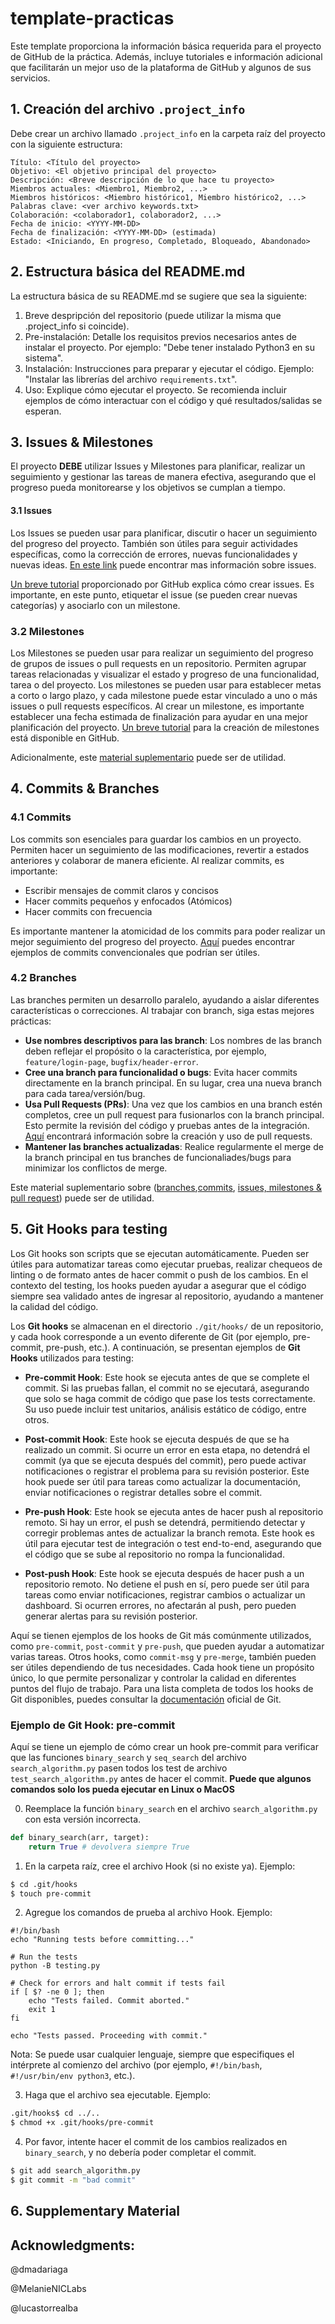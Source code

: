 # template-practicas
Este template proporciona la información básica requerida para el proyecto de GitHub de la práctica. Además, incluye tutoriales e información adicional que facilitarán un mejor uso de la plataforma de GitHub y algunos de sus servicios.

## 1. Creación del archivo `.project_info`
Debe crear un archivo llamado `.project_info` en la carpeta raíz del proyecto con la siguiente estructura:
```
Título: <Título del proyecto>  
Objetivo: <El objetivo principal del proyecto>  
Descripción: <Breve descripción de lo que hace tu proyecto>  
Miembros actuales: <Miembro1, Miembro2, ...>  
Miembros históricos: <Miembro histórico1, Miembro histórico2, ...>
Palabras clave: <ver archivo keywords.txt>  
Colaboración: <colaborador1, colaborador2, ...>  
Fecha de inicio: <YYYY-MM-DD>  
Fecha de finalización: <YYYY-MM-DD> (estimada)  
Estado: <Iniciando, En progreso, Completado, Bloqueado, Abandonado>
```

## 2. Estructura básica del README.md
La estructura básica de su README.md se sugiere que sea la siguiente:
1. Breve despripción del repositorio (puede utilizar la misma que .project_info si coincide).
2. Pre-instalación: Detalle los requisitos previos necesarios antes de instalar el proyecto. Por ejemplo: "Debe tener instalado Python3 en su sistema".
3. Instalación: Instrucciones para preparar y ejecutar el código. Ejemplo: "Instalar las librerías del archivo `requirements.txt`".
4. Uso: Explique cómo ejecutar el proyecto. Se recomienda incluir ejemplos de cómo interactuar con el código y qué resultados/salidas se esperan.

## 3. Issues & Milestones

El proyecto **DEBE** utilizar Issues y Milestones para planificar, realizar un seguimiento y gestionar las tareas de manera efectiva, asegurando que el progreso pueda monitorearse y los objetivos se cumplan a tiempo.

#### 3.1 Issues
Los Issues se pueden usar para planificar, discutir o hacer un seguimiento del progreso del proyecto. También son útiles para seguir actividades específicas, como la corrección de errores, nuevas funcionalidades y nuevas ideas.
[En este link](https://docs.github.com/es/issues/tracking-your-work-with-issues/about-issues) puede encontrar mas información sobre issues. 

[Un breve tutorial](https://docs.github.com/es/issues/tracking-your-work-with-issues/configuring-issues/quickstart) proporcionado por GitHub explica cómo crear issues. Es importante, en este punto, etiquetar el issue (se pueden crear nuevas categorías) y asociarlo con un milestone. 

### 3.2 Milestones
Los Milestones se pueden usar para realizar un seguimiento del progreso de grupos de issues o pull requests en un repositorio. Permiten agrupar tareas relacionadas y visualizar el estado y progreso de una funcionalidad, tarea o del proyecto. Los milestones se pueden usar para establecer metas a corto o largo plazo, y cada milestone puede estar vinculado a uno o más issues o pull requests específicos. Al crear un milestone, es importante establecer una fecha estimada de finalización para ayudar en una mejor planificación del proyecto.
[Un breve tutorial](https://docs.github.com/es/issues/using-labels-and-milestones-to-track-work/creating-and-editing-milestones-for-issues-and-pull-requests) para la creación de milestones está disponible en GitHub.

Adicionalmente, este [material suplementario](./slides-COM4602/Clase_8_seguimiento_de_tareas.pdf) puede ser de utilidad.

## 4. Commits & Branches
### 4.1 Commits
Los commits son esenciales para guardar los cambios en un proyecto. Permiten hacer un seguimiento de las modificaciones, revertir a estados anteriores y colaborar de manera eficiente. Al realizar commits, es importante:

* Escribir mensajes de commit claros y concisos
* Hacer commits pequeños y enfocados (Atómicos)
* Hacer commits con frecuencia

Es importante mantener la atomicidad de los commits para poder realizar un mejor seguimiento del progreso del proyecto. [Aquí](https://kapeli.com/cheat_sheets/Conventional_Commits.docset/Contents/Resources/Documents/index) puedes encontrar ejemplos de commits convencionales que podrían ser útiles.

### 4.2 Branches

Las branches permiten un desarrollo paralelo, ayudando a aislar diferentes características o correcciones. Al trabajar con branch, siga estas mejores prácticas:

* **Use nombres descriptivos para las branch**: Los nombres de las branch deben reflejar el propósito o la característica, por ejemplo, `feature/login-page`, `bugfix/header-error`.
* **Cree una branch para funcionalidad o bugs**: Evita hacer commits directamente en la branch principal. En su lugar, crea una nueva branch para cada tarea/versión/bug.
* **Usa Pull Requests (PRs)**: Una vez que los cambios en una branch estén completos, cree un pull request para fusionarlos con la branch principal. Esto permite la revisión del código y pruebas antes de la integración. [Aquí](https://docs.github.com/es/pull-requests/collaborating-with-pull-requests/proposing-changes-to-your-work-with-pull-requests/creating-a-pull-request) encontrará información sobre la creación y uso de pull requests.
* **Mantener las branches actualizadas**: Realice regularmente el merge de la branch principal en tus branches de funcionaliades/bugs para minimizar los conflictos de merge.

Este material suplementario sobre ([branches](./slides-COM4602/Clase_5_Manejo_de_ramas.pdf),[commits](./slides-COM4602/Clase_6_Alteraci_n_de_commits.pdf), [issues, milestones & pull request](./slides-COM4602/Clase_8_seguimiento_de_tareas.pdf)) puede ser de utilidad.

## 5. Git Hooks para testing
Los Git hooks son scripts que se ejecutan automáticamente. Pueden ser útiles para automatizar tareas como ejecutar pruebas, realizar chequeos de linting o de formato antes de hacer commit o push de los cambios. En el contexto del testing, los hooks pueden ayudar a asegurar que el código siempre sea validado antes de ingresar al repositorio, ayudando a mantener la calidad del código.

Los **Git hooks** se almacenan en el directorio `./git/hooks/` de un repositorio, y cada hook corresponde a un evento diferente de Git (por ejemplo, pre-commit, pre-push, etc.). A continuación, se presentan ejemplos de **Git Hooks** utilizados para testing:

* **Pre-commit Hook**: Este hook se ejecuta antes de que se complete el commit. Si las pruebas fallan, el commit no se ejecutará, asegurando que solo se haga commit de código que pase los tests correctamente. Su uso puede incluir test unitarios, análisis estático de código, entre otros.

* **Post-commit Hook**: Este hook se ejecuta después de que se ha realizado un commit. Si ocurre un error en esta etapa, no detendrá el commit (ya que se ejecuta después del commit), pero puede activar notificaciones o registrar el problema para su revisión posterior. Este hook puede ser útil para tareas como actualizar la documentación, enviar notificaciones o registrar detalles sobre el commit.

* **Pre-push Hook**: Este hook se ejecuta antes de hacer push al repositorio remoto. Si hay un error, el push se detendrá, permitiendo detectar y corregir problemas antes de actualizar la branch remota. Este hook es útil para ejecutar test de integración o test end-to-end, asegurando que el código que se sube al repositorio no rompa la funcionalidad.

* **Post-push Hook**: Este hook se ejecuta después de hacer push a un repositorio remoto. No detiene el push en sí, pero puede ser útil para tareas como enviar notificaciones, registrar cambios o actualizar un dashboard. Si ocurren errores, no afectarán al push, pero pueden generar alertas para su revisión posterior.


Aquí se tienen ejemplos de los hooks de Git más comúnmente utilizados, como `pre-commit`, `post-commit` y `pre-push`, que pueden ayudar a automatizar varias tareas. Otros hooks, como `commit-msg` y `pre-merge`, también pueden ser útiles dependiendo de tus necesidades. Cada hook tiene un propósito único, lo que permite personalizar y controlar la calidad en diferentes puntos del flujo de trabajo. Para una lista completa de todos los hooks de Git disponibles, puedes consultar la [documentación](https://git-scm.com/docs/githooks) oficial de Git.


### Ejemplo de Git Hook: pre-commit 
Aquí se tiene un ejemplo de cómo crear un hook pre-commit para verificar que las funciones `binary_search` y `seq_search` del archivo `search_algorithm.py` pasen todos los test de archivo `test_search_algorithm.py` antes de hacer el commit. **Puede que algunos comandos solo los pueda ejecutar en Linux o MacOS**

0. Reemplace la función `binary_search` en el archivo `search_algorithm.py` con esta versión incorrecta.
```python
def binary_search(arr, target):
    return True # devolvera siempre True
```
1. En la carpeta raíz, cree el archivo Hook (si no existe ya). Ejemplo:
```bash
$ cd .git/hooks
$ touch pre-commit
```
2. Agregue los comandos de prueba al archivo Hook. Ejemplo:
```
#!/bin/bash
echo "Running tests before committing..."

# Run the tests
python -B testing.py

# Check for errors and halt commit if tests fail
if [ $? -ne 0 ]; then
    echo "Tests failed. Commit aborted."
    exit 1
fi

echo "Tests passed. Proceeding with commit."

```
Nota: Se puede usar cualquier lenguaje, siempre que especifiques el intérprete al comienzo del archivo (por ejemplo, `#!/bin/bash`, `#!/usr/bin/env python3`, etc.).

3. Haga que el archivo sea ejecutable. Ejemplo:
```bash
.git/hooks$ cd ../..
$ chmod +x .git/hooks/pre-commit
```
4. Por favor, intente hacer el commit de los cambios realizados en `binary_search`, y no debería poder completar el commit.
```bash
$ git add search_algorithm.py
$ git commit -m "bad commit"
```

## 6. Supplementary Material

## Acknowledgments:
@dmadariaga

@MelanieNICLabs

@lucastorrealba